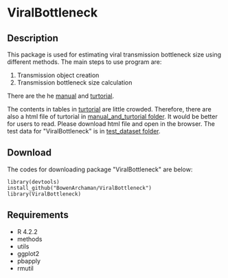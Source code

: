 # ViralBottleneck
## Description
This package is used for estimating viral transmission bottleneck size using different methods.
The main steps to use program are:
1. Transmission object creation
2. Transmission bottleneck size calculation
   
There are the he [manual](manual_and_tutorial/ViralBottleneck_manual_0.1.0.pdf) and [turtorial](manual_and_tutorial/Tutorial.pdf).

The contents in tables in [turtorial](manual_and_turtorial/Tutorial.pdf) are little crowded. Therefore, there are also a html file of turtorial in [manual_and_turtorial folder](manual_and_tutorial). It would be better for users to read. Please download html file and open in the browser. The test data for "ViralBottleneck" is in [test_dataset folder](test_dataset).

## Download
The codes for downloading package "ViralBottleneck" are below: 
```
library(devtools)
install_github("BowenArchaman/ViralBottleneck")
library(ViralBottleneck)
```

## Requirements
- R 4.2.2
- methods
- utils
- ggplot2
- pbapply
- rmutil
